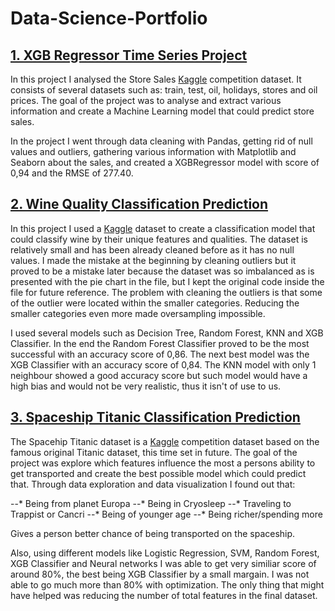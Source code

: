 # Data-Science-Portfolio

## [1. XGB Regressor Time Series Project](https://github.com/teolj96/Data-Science-Portfolio/blob/main/Store%20sales%20time%20series%20(Data%20Cleaning%2C%20Groupby%2C%20EDA%2C%20XGBoost).ipynb)
In this project I analysed the Store Sales [Kaggle](https://www.kaggle.com/c/store-sales-time-series-forecasting) competition dataset. It consists of several datasets such as: train, test, oil, holidays, stores and oil prices. The goal of the project was to analyse and extract various information and create a Machine Learning model that could predict store sales.

In the project I went through data cleaning with Pandas, getting rid of null values and outliers, gathering various information with Matplotlib and Seaborn about the sales, and created a XGBRegressor model with score of 0,94 and the RMSE of 277.40.

## [2. Wine Quality Classification Prediction](https://github.com/teolj96/Data-Science-Portfolio/blob/main/Wine%20Classification%20(StandardScaler%2C%20ImbalancedLearn%2C%20SMOTE%2C%20XGB).ipynb)
In this project I used a [Kaggle](https://www.kaggle.com/yasserh/wine-quality-dataset) dataset to create a classification model that could classify wine by their unique features and qualities. The dataset is relatively small and has been already cleaned before as it has no null values. I made the mistake at the beginning by cleaning outliers but it proved to be a mistake later because the dataset was so imbalanced as is presented with the pie chart in the file, but I kept the original code inside the file for future reference. The problem with cleaning the outliers is that some of the outlier were located within the smaller categories. Reducing the smaller categories even more made oversampling impossible.

I used several models such as Decision Tree, Random Forest, KNN and XGB Classifier. In the end the Random Forest Classifier proved to be the most successful with an accuracy score of 0,86. The next best model was the XGB Classifier with an accuracy score of 0,84. The KNN model with only 1 neighbour showed a good accuracy score but such model would have a high bias and would not be very realistic, thus it isn't of use to us.

## [3. Spaceship Titanic Classification Prediction](https://github.com/teolj96/Data-Science-Portfolio/blob/main/Spaceship%20Titanic%20(GridSearch%2C%20Pipeline%2C%20LogReg%2C%20XGB%2C%20SVM%2C%20NN%2C%20RandomForest%2C).ipynb)
The Spacehip Titanic dataset is a [Kaggle](https://www.kaggle.com/c/spaceship-titanic/data) competition dataset based on the famous original Titanic dataset, this time set in future. The goal of the project was explore which features influence the most a persons ability to get transported and create the best possible model which could predict that. Through data exploration and data visualization I found out that:

--* Being from planet Europa
--* Being in Cryosleep
--* Traveling to Trappist or Cancri
--* Being of younger age
--* Being richer/spending more

Gives a person better chance of being transported on the spaceship.

Also, using different models like Logistic Regression, SVM, Random Forest, XGB Classifier and Neural networks I was able to get very similiar score of around 80%, the best being XGB Classifier by a small margain. I was not able to go much more than 80% with optimization. The only thing that might have helped was reducing the number of total features in the final dataset.
